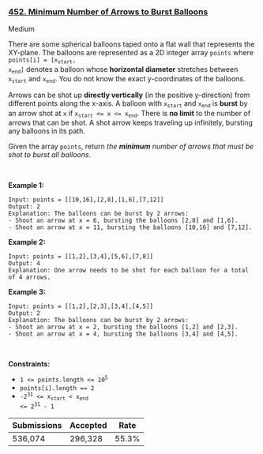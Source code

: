 ### [452. Minimum Number of Arrows to Burst Balloons](https://leetcode.com/problems/minimum-number-of-arrows-to-burst-balloons/)

Medium

There are some spherical balloons taped onto a flat wall that represents the XY-plane. The balloons are represented as a 2D integer array `` points `` where <code>points[i] = [x<sub>start</sub>, x<sub>end</sub>]</code> denotes a balloon whose __horizontal diameter__ stretches between <code>x<sub>start</sub></code> and <code>x<sub>end</sub></code>. You do not know the exact y-coordinates of the balloons.

Arrows can be shot up __directly vertically__ (in the positive y-direction) from different points along the x-axis. A balloon with <code>x<sub>start</sub></code> and <code>x<sub>end</sub></code> is __burst__ by an arrow shot at `` x `` if <code>x<sub>start</sub> <= x <= x<sub>end</sub></code>. There is __no limit__ to the number of arrows that can be shot. A shot arrow keeps traveling up infinitely, bursting any balloons in its path.

Given the array `` points ``, return _the __minimum__ number of arrows that must be shot to burst all balloons_.

 

<strong class="example">Example 1:</strong>

```
Input: points = [[10,16],[2,8],[1,6],[7,12]]
Output: 2
Explanation: The balloons can be burst by 2 arrows:
- Shoot an arrow at x = 6, bursting the balloons [2,8] and [1,6].
- Shoot an arrow at x = 11, bursting the balloons [10,16] and [7,12].
```

<strong class="example">Example 2:</strong>

```
Input: points = [[1,2],[3,4],[5,6],[7,8]]
Output: 4
Explanation: One arrow needs to be shot for each balloon for a total of 4 arrows.
```

<strong class="example">Example 3:</strong>

```
Input: points = [[1,2],[2,3],[3,4],[4,5]]
Output: 2
Explanation: The balloons can be burst by 2 arrows:
- Shoot an arrow at x = 2, bursting the balloons [1,2] and [2,3].
- Shoot an arrow at x = 4, bursting the balloons [3,4] and [4,5].
```

 

__Constraints:__

*   <code>1 <= points.length <= 10<sup>5</sup></code>
*   `` points[i].length == 2 ``
*   <code>-2<sup>31</sup> <= x<sub>start</sub> < x<sub>end</sub> <= 2<sup>31</sup> - 1</code>

| Submissions    | Accepted     | Rate   |
| -------------- | ------------ | ------ |
| 536,074 | 296,328 | 55.3% |
